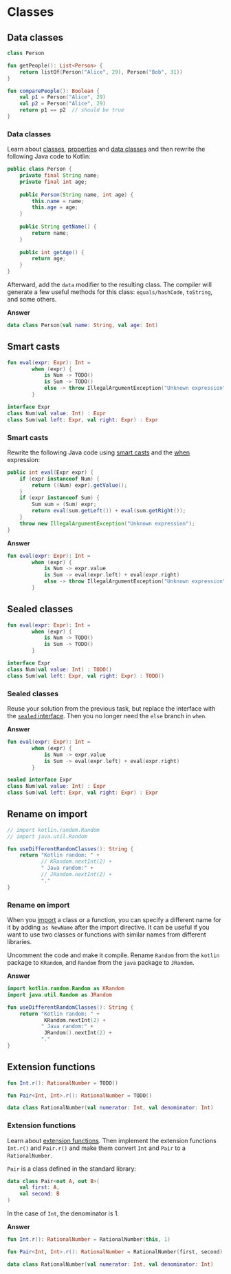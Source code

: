 # Classes

## Data classes
```kotlin
class Person

fun getPeople(): List<Person> {
    return listOf(Person("Alice", 29), Person("Bob", 31))
}

fun comparePeople(): Boolean {
    val p1 = Person("Alice", 29)
    val p2 = Person("Alice", 29)
    return p1 == p2  // should be true
}
```

### Data classes
Learn about [classes](https://kotlinlang.org/docs/classes.html), [properties](https://kotlinlang.org/docs/properties.html) and [data classes](https://kotlinlang.org/docs/data-classes.html) and then rewrite the following Java code to Kotlin:

```java
public class Person {
    private final String name;
    private final int age;
​
    public Person(String name, int age) {
        this.name = name;
        this.age = age;
    }
​
    public String getName() {
        return name;
    }
​
    public int getAge() {
        return age;
    }
}
```

Afterward, add the `data` modifier to the resulting class. The compiler will generate a few useful methods for this class: `equals/hashCode`, `toString`, and some others.

**Answer**
```kotlin
data class Person(val name: String, val age: Int)
```

## Smart casts
```kotlin
fun eval(expr: Expr): Int =
        when (expr) {
            is Num -> TODO()
            is Sum -> TODO()
            else -> throw IllegalArgumentException("Unknown expression")
        }

interface Expr
class Num(val value: Int) : Expr
class Sum(val left: Expr, val right: Expr) : Expr
```

### Smart casts
Rewrite the following Java code using [smart casts](https://kotlinlang.org/docs/typecasts.html#smart-casts) and the [when](https://kotlinlang.org/docs/control-flow.html#when-expression) expression:

```java
public int eval(Expr expr) {
    if (expr instanceof Num) {
        return ((Num) expr).getValue();
    }
    if (expr instanceof Sum) {
        Sum sum = (Sum) expr;
        return eval(sum.getLeft()) + eval(sum.getRight());
    }
    throw new IllegalArgumentException("Unknown expression");
}
```

**Answer**
```kotlin
fun eval(expr: Expr): Int =
        when (expr) {
            is Num -> expr.value
            is Sum -> eval(expr.left) + eval(expr.right)
            else -> throw IllegalArgumentException("Unknown expression")
        }
```

## Sealed classes
```kotlin
fun eval(expr: Expr): Int =
        when (expr) {
            is Num -> TODO()
            is Sum -> TODO()
        }

interface Expr
class Num(val value: Int) : TODO()
class Sum(val left: Expr, val right: Expr) : TODO()
```

### Sealed classes
Reuse your solution from the previous task, but replace the interface with the [`sealed` interface](https://kotlinlang.org/docs/sealed-classes.html). Then you no longer need the `else` branch in `when`.

**Answer**
```kotlin
fun eval(expr: Expr): Int =
        when (expr) {
            is Num -> expr.value
            is Sum -> eval(expr.left) + eval(expr.right)
        }

sealed interface Expr
class Num(val value: Int) : Expr
class Sum(val left: Expr, val right: Expr) : Expr
```

## Rename on import
```kotlin
// import kotlin.random.Random
// import java.util.Random

fun useDifferentRandomClasses(): String {
    return "Kotlin random: " +
           // KRandom.nextInt(2) +
           " Java random:" +
           // JRandom.nextInt(2) +
           "."
}
```

### Rename on import
When you [import](https://kotlinlang.org/docs/packages.html#visibility-of-top-level-declarations) a class or a function, you can specify a different name for it by adding `as NewName` after the import directive. It can be useful if you want to use two classes or functions with similar names from different libraries.

Uncomment the code and make it compile. Rename `Random` from the `kotlin` package to `KRandom`, and `Random` from the `java` package to `JRandom`.

**Answer**
```kotlin
import kotlin.random.Random as KRandom
import java.util.Random as JRandom

fun useDifferentRandomClasses(): String {
    return "Kotlin random: " +
            KRandom.nextInt(2) +
           " Java random:" +
            JRandom().nextInt(2) +
           "."
}
```

## Extension functions
```kotlin
fun Int.r(): RationalNumber = TODO()

fun Pair<Int, Int>.r(): RationalNumber = TODO()

data class RationalNumber(val numerator: Int, val denominator: Int)
```

### Extension functions
Learn about [extension functions](https://kotlinlang.org/docs/extensions.html#extension-functions). Then implement the extension functions `Int.r()` and `Pair.r()` and make them convert `Int` and `Pair` to a `RationalNumber`.

`Pair` is a class defined in the standard library:

```kotlin
data class Pair<out A, out B>(
    val first: A,
    val second: B
)
```

In the case of `Int`, the denominator is 1.

**Answer**
```kotlin
fun Int.r(): RationalNumber = RationalNumber(this, 1)

fun Pair<Int, Int>.r(): RationalNumber = RationalNumber(first, second)

data class RationalNumber(val numerator: Int, val denominator: Int)
```